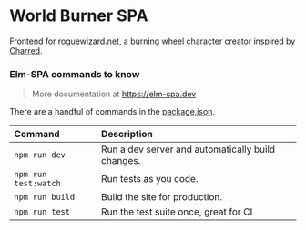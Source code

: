 # World Burner SPA

Frontend for [roguewizard.net](https://roguewizard.net), a [burning wheel](https://www.burningwheel.com/burning-wheel-gold-revised) character creator inspired by [Charred](https://charred.herokuapp.com).

### Elm-SPA commands to know

> More documentation at https://elm-spa.dev

There are a handful of commands in the [package.json](./package.json).

| Command              | Description                                       |
| :------------------- | :------------------------------------------------ |
| `npm run dev`        | Run a dev server and automatically build changes. |
| `npm run test:watch` | Run tests as you code.                            |
| `npm run build`      | Build the site for production.                    |
| `npm run test`       | Run the test suite once, great for CI             |
